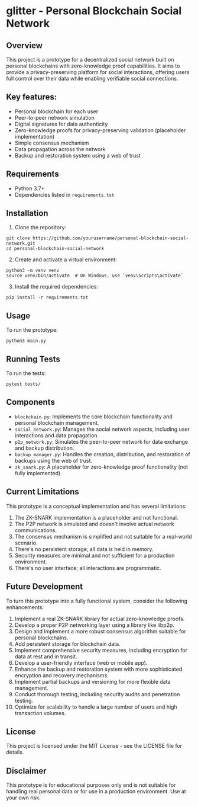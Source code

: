 # glitter - Personal Blockchain Social Network

## Overview

This project is a prototype for a decentralized social network built on personal blockchains with zero-knowledge proof capabilities. It aims to provide a privacy-preserving platform for social interactions, offering users full control over their data while enabling verifiable social connections.
## Key features:

* Personal blockchain for each user
* Peer-to-peer network simulation
* Digital signatures for data authenticity
* Zero-knowledge proofs for privacy-preserving validation (placeholder implementation)
* Simple consensus mechanism
* Data propagation across the network
* Backup and restoration system using a web of trust

## Requirements

* Python 3.7+
* Dependencies listed in `requirements.txt`

## Installation

1. Clone the repository:
```
git clone https://github.com/yourusername/personal-blockchain-social-network.git
cd personal-blockchain-social-network
```

2. Create and activate a virtual environment:
```
python3 -m venv venv
source venv/bin/activate  # On Windows, use `venv\Scripts\activate`
```

3. Install the required dependencies:
```
pip install -r requirements.txt
```

## Usage
To run the prototype:
```
python3 main.py
```

## Running Tests
To run the tests:
```
pytest tests/
```

## Components
* `blockchain.py`: Implements the core blockchain functionality and personal blockchain management.
* `social_network.py`: Manages the social network aspects, including user interactions and data propagation.
* `p2p_network.py`: Simulates the peer-to-peer network for data exchange and backup distribution.
* `backup_manager.py`: Handles the creation, distribution, and restoration of backups using the web of trust.
* `zk_snark.py`: A placeholder for zero-knowledge proof functionality (not fully implemented).

## Current Limitations
This prototype is a conceptual implementation and has several limitations:
1. The ZK-SNARK implementation is a placeholder and not functional.
2. The P2P network is simulated and doesn't involve actual network communications.
3. The consensus mechanism is simplified and not suitable for a real-world scenario.
4. There's no persistent storage; all data is held in memory.
5. Security measures are minimal and not sufficient for a production environment.
6. There's no user interface; all interactions are programmatic.

## Future Development
To turn this prototype into a fully functional system, consider the following enhancements:
1. Implement a real ZK-SNARK library for actual zero-knowledge proofs.
2. Develop a proper P2P networking layer using a library like libp2p.
3. Design and implement a more robust consensus algorithm suitable for personal blockchains.
4. Add persistent storage for blockchain data.
5. Implement comprehensive security measures, including encryption for data at rest and in transit.
6. Develop a user-friendly interface (web or mobile app).
7. Enhance the backup and restoration system with more sophisticated encryption and recovery mechanisms.
8. Implement partial backups and versioning for more flexible data management.
9. Conduct thorough testing, including security audits and penetration testing.
10. Optimize for scalability to handle a large number of users and high transaction volumes.

## License
This project is licensed under the MIT License - see the LICENSE file for details.

## Disclaimer
This prototype is for educational purposes only and is not suitable for handling real personal data or for use in a production environment. Use at your own risk.